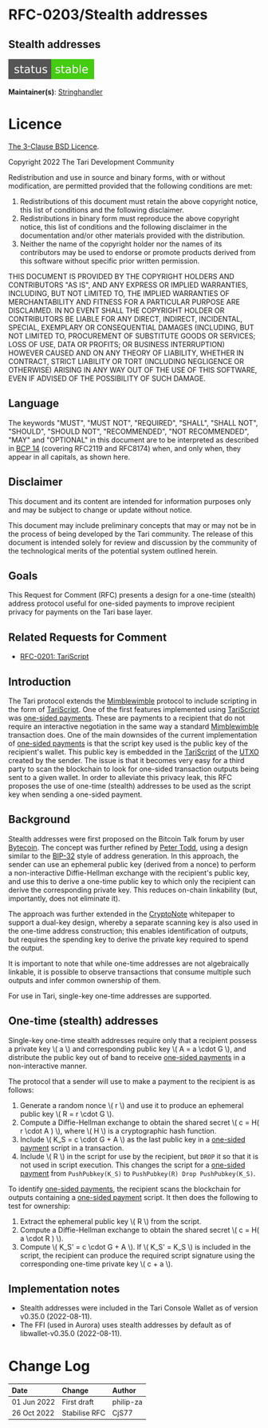 # RFC-0203/Stealth addresses

## Stealth addresses

![status: stable](theme/images/status-stable.svg)

**Maintainer(s)**: [Stringhandler](https://github.com/stringhandler)

# Licence

[The 3-Clause BSD Licence](https://opensource.org/licenses/BSD-3-Clause).

Copyright 2022 The Tari Development Community

Redistribution and use in source and binary forms, with or without modification, are permitted provided that the
following conditions are met:

1. Redistributions of this document must retain the above copyright notice, this list of conditions and the following
   disclaimer.
2. Redistributions in binary form must reproduce the above copyright notice, this list of conditions and the following
   disclaimer in the documentation and/or other materials provided with the distribution.
3. Neither the name of the copyright holder nor the names of its contributors may be used to endorse or promote products
   derived from this software without specific prior written permission.

THIS DOCUMENT IS PROVIDED BY THE COPYRIGHT HOLDERS AND CONTRIBUTORS "AS IS", AND ANY EXPRESS OR IMPLIED WARRANTIES,
INCLUDING, BUT NOT LIMITED TO, THE IMPLIED WARRANTIES OF MERCHANTABILITY AND FITNESS FOR A PARTICULAR PURPOSE ARE
DISCLAIMED. IN NO EVENT SHALL THE COPYRIGHT HOLDER OR CONTRIBUTORS BE LIABLE FOR ANY DIRECT, INDIRECT, INCIDENTAL,
SPECIAL, EXEMPLARY OR CONSEQUENTIAL DAMAGES (INCLUDING, BUT NOT LIMITED TO, PROCUREMENT OF SUBSTITUTE GOODS OR SERVICES;
LOSS OF USE, DATA OR PROFITS; OR BUSINESS INTERRUPTION) HOWEVER CAUSED AND ON ANY THEORY OF LIABILITY, WHETHER IN
CONTRACT, STRICT LIABILITY OR TORT (INCLUDING NEGLIGENCE OR OTHERWISE) ARISING IN ANY WAY OUT OF THE USE OF THIS
SOFTWARE, EVEN IF ADVISED OF THE POSSIBILITY OF SUCH DAMAGE.

## Language

The keywords "MUST", "MUST NOT", "REQUIRED", "SHALL", "SHALL NOT", "SHOULD", "SHOULD NOT", "RECOMMENDED", "NOT
RECOMMENDED", "MAY" and "OPTIONAL" in this document are to be interpreted as described in
[BCP 14](https://tools.ietf.org/html/bcp14) (covering RFC2119 and RFC8174) when, and only when, they appear in all
capitals, as shown here.

## Disclaimer

This document and its content are intended for information purposes only and may be subject to change or update without
notice.

This document may include preliminary concepts that may or may not be in the process of being developed by the Tari
community. The release of this document is intended solely for review and discussion by the community of the
technological merits of the potential system outlined herein.

## Goals

This Request for Comment (RFC) presents a design for a one-time (stealth) address protocol useful for one-sided payments
to improve recipient privacy for payments on the Tari base layer.

## Related Requests for Comment

- [RFC-0201: TariScript](RFC-0201_TariScript.md)

## Introduction

The Tari protocol extends the [Mimblewimble] protocol to include scripting in the form of [TariScript]. One of the 
first features implemented using [TariScript] was [one-sided payments]. These are payments to a recipient that do not 
require an interactive negotiation in the same way a standard [Mimblewimble] transaction does. One of the main downsides
of the current implementation of [one-sided payments] is that the script key used is the public key of the recipient's 
wallet. This public key is embedded in the [TariScript] of the [UTXO] created by the sender. The issue is that it becomes
very easy for a third party to scan the blockchain to look for one-sided transaction outputs being sent to a given wallet. 
In order to alleviate this privacy leak, this RFC proposes the use of one-time (stealth) addresses to be used as the script
key when sending a one-sided payment.

## Background

Stealth addresses were first proposed on the Bitcoin Talk forum by user [Bytecoin]. The concept was further refined by
[Peter Todd], using a design similar to the [BIP-32] style of address generation. In this approach, the sender can use an
ephemeral public key (derived from a nonce) to perform a non-interactive Diffie-Hellman exchange with the recipient's
public key, and use this to derive a one-time public key to which only the recipient can derive the corresponding private
key. This reduces on-chain linkability (but, importantly, does not eliminate it).

The approach was further extended in the [CryptoNote] whitepaper to support a dual-key design, whereby a separate scanning
key is also used in the one-time address construction; this enables identification of outputs, but requires the spending
key to derive the private key required to spend the output.

It is important to note that while one-time addresses are not algebraically linkable, it is possible to observe transactions
that consume multiple such outputs and infer common ownership of them.

For use in Tari, single-key one-time addresses are supported.

## One-time (stealth) addresses

Single-key one-time stealth addresses require only that a recipient possess a private key \\( a \\) and corresponding public
key \\( A = a \cdot G \\), and distribute the public key out of band to receive [one-sided payments] in a non-interactive
manner.

The protocol that a sender will use to make a payment to the recipient is as follows:
1. Generate a random nonce \\( r \\) and use it to produce an ephemeral public key \\( R = r \cdot G \\).
2. Compute a Diffie-Hellman exchange to obtain the shared secret \\( c = H( r \cdot A ) \\), where \\( H \\) is a cryptographic
hash function.
3. Include \\( K_S = c \cdot G + A \\) as the last public key in a [one-sided payment] script in a transaction.
4. Include \\( R \\) in the script for use by the recipient, but `DROP` it so that it is not used in script execution.
This changes the script for a [one-sided payment] from `PushPubkey(K_S)` to `PushPubkey(R) Drop PushPubkey(K_S)`.

To identify [one-sided payments], the recipient scans the blockchain for outputs containing a [one-sided payment] script. It
then does the following to test for ownership:
1. Extract the ephemeral public key \\( R \\) from the script.
2. Compute a Diffie-Hellman exchange to obtain the shared secret \\( c = H( a \cdot R ) \\).
3. Compute \\( K_S' = c \cdot G + A \\).
If \\( K_S' = K_S \\) is included in the script, the recipient can produce the required script signature using the corresponding
one-time private key \\( c + a \\).

## Implementation notes

* Stealth addresses were included in the Tari Console Wallet as of version v0.35.0 (2022-08-11).
* The FFI (used in Aurora) uses stealth addresses by default as of libwallet-v0.35.0 (2022-08-11).

[tariscript]: ./Glossary.md#tariscript
[mimblewimble]: ./Glossary.md#mimblewimble
[one-sided payments]: ./RFC-0201_TariScript.md#one-sided-payment
[one-sided payment]: ./RFC-0201_TariScript.md#one-sided-payment
[utxo]: ./Glossary.md#unspent-transaction-outputs
[bytecoin]: https://bitcointalk.org/index.php?topic=5965.0
[Cryptonote]: https://cryptonote.org/whitepaper.pdf
[Peter Todd]: https://www.mail-archive.com/bitcoin-development@lists.sourceforge.net/msg03613.html
[BIP-32]: https://en.bitcoin.it/wiki/BIP_0032

# Change Log

| Date        | Change                       | Author    |
|:------------|:-----------------------------|:----------|
| 01 Jun 2022 | First draft                  | philip-za |
| 26 Oct 2022 | Stabilise RFC                | CjS77     |
